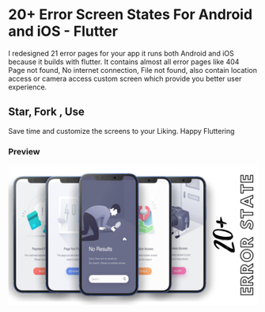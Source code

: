 # 20+ Error Screen States For Android and iOS - Flutter

I redesigned 21 error pages for your app it runs both Android and iOS because it builds with flutter. It contains almost all error pages like 404 Page not found, No internet connection, File not found, also contain location access or camera access custom screen which provide you better user experience.
## Star, Fork , Use
Save time and customize the screens to your Liking. Happy Fluttering

### Preview

![App UI](/ui.png)
